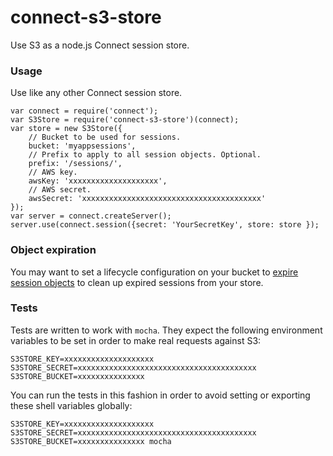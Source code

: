 connect-s3-store
================

Use S3 as a node.js Connect session store.

### Usage

Use like any other Connect session store.

    var connect = require('connect');
    var S3Store = require('connect-s3-store')(connect);
    var store = new S3Store({
        // Bucket to be used for sessions.
        bucket: 'myappsessions',
        // Prefix to apply to all session objects. Optional.
        prefix: '/sessions/',
        // AWS key.
        awsKey: 'xxxxxxxxxxxxxxxxxxxx',
        // AWS secret.
        awsSecret: 'xxxxxxxxxxxxxxxxxxxxxxxxxxxxxxxxxxxxxxxx'
    });
    var server = connect.createServer();
    server.use(connect.session({secret: 'YourSecretKey', store: store });

### Object expiration

You may want to set a lifecycle configuration on your bucket to [expire session objects](http://docs.amazonwebservices.com/AmazonS3/latest/dev/ObjectExpiration.html) to clean up expired sessions from your store.

### Tests

Tests are written to work with `mocha`. They expect the following environment variables to be set in order to make real requests against S3:

    S3STORE_KEY=xxxxxxxxxxxxxxxxxxxx
    S3STORE_SECRET=xxxxxxxxxxxxxxxxxxxxxxxxxxxxxxxxxxxxxxxx
    S3STORE_BUCKET=xxxxxxxxxxxxxxx

You can run the tests in this fashion in order to avoid setting or exporting these shell variables globally:

    S3STORE_KEY=xxxxxxxxxxxxxxxxxxxx S3STORE_SECRET=xxxxxxxxxxxxxxxxxxxxxxxxxxxxxxxxxxxxxxxx S3STORE_BUCKET=xxxxxxxxxxxxxxx mocha

